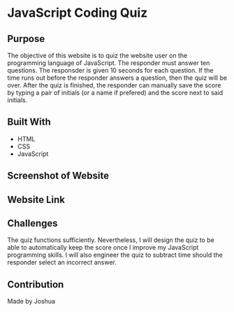 # JavaScript Coding Quiz

## Purpose

The objective of this website is to quiz the website user on the programming language of JavaScript. The responder must answer ten questions. The responsder is given 10 seconds for each question. If the time runs out before the responder answers a question, then the quiz will be over. After the quiz is finished, the responder can manually save the score by typing a pair of initials (or a name if prefered) and the score next to said initials.

## Built With
 * HTML
 * CSS
 * JavaScript

 ## Screenshot of Website


 ## Website Link


 ## Challenges 

 The quiz functions sufficiently. Nevertheless, I will design the quiz to be able to automatically keep the score once I improve my JavaScript programming skills. I will also engineer the quiz to subtract time should the responder select an incorrect answer. 

 ## Contribution
 Made by Joshua